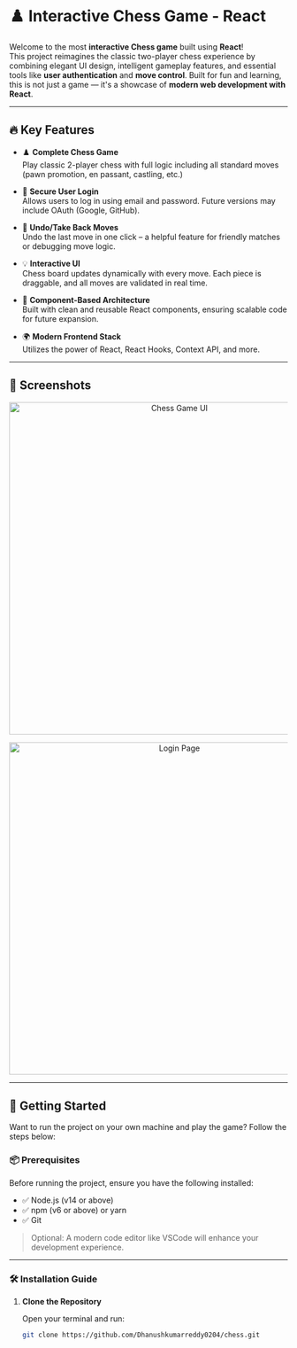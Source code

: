 # ♟️ Interactive Chess Game - React

Welcome to the most **interactive Chess game** built using **React**!  
This project reimagines the classic two-player chess experience by combining elegant UI design, intelligent gameplay features, and essential tools like **user authentication** and **move control**. Built for fun and learning, this is not just a game — it's a showcase of **modern web development with React**.

---

## 🔥 Key Features

- ♟️ **Complete Chess Game**  
  Play classic 2-player chess with full logic including all standard moves (pawn promotion, en passant, castling, etc.)

- 🔐 **Secure User Login**  
  Allows users to log in using email and password. Future versions may include OAuth (Google, GitHub).

- 🔁 **Undo/Take Back Moves**  
  Undo the last move in one click – a helpful feature for friendly matches or debugging move logic.

- 💡 **Interactive UI**  
  Chess board updates dynamically with every move. Each piece is draggable, and all moves are validated in real time.

- 🧱 **Component-Based Architecture**  
  Built with clean and reusable React components, ensuring scalable code for future expansion.

- 🌍 **Modern Frontend Stack**  
  Utilizes the power of React, React Hooks, Context API, and more.

---

## 📸 Screenshots

<p align="center">
  <img src="./public/images/screenshot1.png" alt="Chess Game UI" width="600"/>
</p>

<p align="center">
  <img src="./public/images/screenshot2.png" alt="Login Page" width="600"/>
</p>

---

## 🚀 Getting Started

Want to run the project on your own machine and play the game? Follow the steps below:

### 📦 Prerequisites

Before running the project, ensure you have the following installed:

- ✅ Node.js (v14 or above)
- ✅ npm (v6 or above) or yarn
- ✅ Git

> Optional: A modern code editor like VSCode will enhance your development experience.

---

### 🛠️ Installation Guide

1. **Clone the Repository**

   Open your terminal and run:

   ```bash
   git clone https://github.com/Dhanushkumarreddy0204/chess.git
